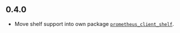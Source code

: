 ## 0.4.0

- Move shelf support into own package [`prometheus_client_shelf`](https://pub.dev/packages/prometheus_client).
